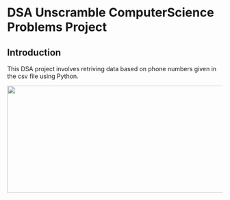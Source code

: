 # DSA Unscramble ComputerScience Problems Project

## Introduction

This DSA project involves retriving data based on phone numbers given in the csv file using Python.

<a href="Unscrambled"  >
<img src="https://user-images.githubusercontent.com/86887626/134782675-bd666064-2f88-4b08-8dc0-9c5c7ad70d30.jpg"  width="1000" height="250"/>

